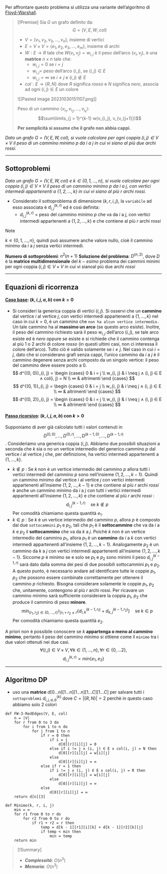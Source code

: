 Per affrontare questo problema si utilizza una variante dell’algoritmo di [Floyd-Warshall](obsidian://open?vault=obsidian-git-sync&file=Analisi%20e%20Progetto%20di%20Algoritmi%2F2.%20%F0%9F%93%8A%20Grafi%2F0.%20Floyd-Warshall).

>[!Premise]
>Sia $G$ un grafo definito da:
>$$G = (V, E, W, col)$$
>- $V = \{v_1, v_2, v_3, …, v_n\}$, insieme di vertici
>- $E = V × V = \{e_1, e_2, e_3, …, e_m\}$, insieme di archi
>- $W : E \rightarrow R$ tale che $W(v_i ,v_j) = w_{i,j}$ è il peso dell’arco $(v_i ,v_j)$, è una **matrice** $n×n$ tale che:
>	- $w_{i,j} = 0$ se $i = j$
>	- $w_{i,j} =$ peso dell’arco $(i,j)$, se $(i,j) ∈ E$
>	- $w_{i,j} = ∞$ se $i \neq j$ e $(i,j) ∉ E$
>- $col : E \rightarrow \{R, N\}$ dove $R$ significa $rosso$ e $N$ significa $nero$, associa ad ogni $(i, j) ∈ E$ un colore
>
>![[Pasted image 20231030151107.png]]
>
>Peso di un cammino $⟨v_{i_1}, v_{i_2}, ..., v_{i_k}⟩$:
>$$\sum\limits_{j = 1}^{k-1} w(v_{i_j}, v_{v_{j+1}})$$
>
>**Per semplicità si assume che il grafo non abbia cappi.**

*Dato un grafo $G = (V, E, W, col)$, si vuole calcolare per ogni coppia $(i, j) ∈ V × V$ il peso di un cammino minimo $p$ da $i$ a $j$ in cui vi siano al più due archi $rossi$.*

---
## Sottoproblemi

*Dato un grafo $G = (V, E, W, col)$ e $k ∈ \{0, 1, . . . , n\}$, si vuole calcolare per ogni coppia $(i, j) ∈ V × V$ il peso di un cammino minimo $p$ da $i$ a $j$, con vertici intermedi appartenenti a $\{1, 2, . . . , k\}$ in cui vi siano al più $r$ archi $rossi$.*

- Considerato il sottoproblema di dimensione $(k, r, i, j)$, la `variabile` ad esso associata è $d^{(k, r)}_{i, j}$ ed è così definita:
	- $d^{(k, r)}_{i, j}$ = peso del cammino minimo $p$ che va da $i$ a $j$, con vertici intermedi appartenenti a $\{1, 2, . . . , k\}$ e che contiene al più $r$ archi $rossi$

>[!Note]
>$k ∊ \{0, 1, …, n\}$, quindi può assumere anche valore nullo, cioè il cammino minimo da $i$ a $j$ senza vertici intermedi.

**Numero di sottoproblemi**: $n^2(n+1)$
**Soluzione del problema**: $D^{(n, 2)}$, dove $D$ è la **matrice multidimensionale** del $k-esimo$ problema dei cammini minimi per ogni coppia $(i, j) ∈ V × V$ in cui vi sianoal più due archi $rossi$

---
## Equazioni di ricorrenza
#### <u>**Caso base**</u>: $(k, i, j, a, b)$ con $k = 0$
- Si consideri la generica coppia di vertici $(i, j)$. Si osservi che un **cammino** dal vertice $i$ al vertice $j$, con vertici intermedi appartenenti a $\{1, . . . , k\}$ nel caso in cui $k = 0$, è un cammino che `non ha alcun vertice intermedio.`
	Un tale cammino ha al **massimo un arco** (se questo arco esiste). Inoltre, il peso del cammino richiesto sarà il peso $w_{i,j}$ dell’arco $(i, j)$, se tale arco esiste ed è $nero$ oppure se esiste e si richiede che il cammino contenga al più $1$ o $2$ archi di colore $rosso$ (in questi ultimi casi, non ci interessa il colore dell’arco). Tutto ciò è valido solamente se $i \not= j$. Nel caso in cui $i = j$, dato che si considerano grafi senza cappi, l’unico cammino da $i$ a $j$ è il cammino degenere senza archi composto da un singolo vertice: il peso del cammino deve essere posto a $0$.
$$
d^{(0, 0)}_{i, j} = 
\begin {cases}
0 & i = j \\
w_{i, j} & i \neq j ∧ (i, j) ∈ E ∧ col(i, j) = N \\
∞ & altrimenti
\end {cases}
$$
$$
d^{(0, 1)}_{i, j} = 
\begin {cases}
0 & i = j \\
w_{i, j} & i \neq j ∧ (i, j) ∈ E \\
∞ & altrimenti
\end {cases}
$$
$$
d^{(0, 2)}_{i, j} = 
\begin {cases}
0 & i = j \\
w_{i, j} & i \neq j ∧ (i, j) ∈ E \\
∞ & altrimenti
\end {cases}
$$

#### <u>**Passo ricorsivo**</u>: $(k, i, j, a, b)$ con $k > 0$
Supponiamo di aver già calcolato tutti i valori contenuti in $$D^{(0, 0)}, . . . , D^{(0, r)},  ...,  D^{(k−1, 0)}, ...,  D^{(k−1, r)}$$. Consideriamo una generica coppia $(i, j)$. Abbiamo due possibili situazioni a seconda che $k$ sia o no un vertice intermedio del generico cammino $p$ dal vertice $i$ al vertice $j$ che, per definizione, ha vertici intermedi appartenenti a $\{1, . . . , k\}$.
- $k ∉ p$ :
	Se $k$ non è un vertice intermedio del cammino $p$ allora tutti i vertici intermedi del cammino $p$ sono nell’insieme $\{1, 2, . . . , k − 1\}$. Quindi un cammino minimo dal vertice $i$ al vertice $j$ con vertici intermedi appartenenti all’insieme $\{1, 2, . . . , k − 1\}$ e che contiene al più $r$ archi $rossi$ è anche un cammino minimo da $i$ a $j$ con tutti i vertici intermedi appartenenti all’insieme $\{1, 2, . . . , k\}$ e che contiene al più $r$ archi $rossi$ : $$d^{(k−1, r)}_{i, j} \quad\text{se }  k ∉ p$$
	Per comodità chiamiamo questa quantità $e_1$.
- $k ∈ p$ :
	Se $k$ è un vertice intermedio del cammino $p$, allora $p$ è composto dai due `sottocammini` $p_1$ e $p_2$, tali che $p_1$ è il **sottocammino** che va da $i$ a $k$ e $p_2$ il **sottocammino** che va da $k$ a $j$.
	Poichè $k$ non è un vertice intermedio del cammino $p_1$, allora $p_1$ è un **cammino** da $i$ a $k$ con vertici intermedi appartenenti all’insieme $\{1, 2, . . . , k − 1\}$. 
	Analogamente $p_2$ è un cammino da $k$ a $j$ con vertici intermedi appartenenti all’insieme $\{1, 2, . . . , k −1\}$.
	Siccome $p$ è minimo se e solo se $p_1$ e $p_2$ sono minimi il peso $d^{(k−1, r)}_{i, j}$ sarà dato dalla somma dei pesi di due possibili sottocammini $p_1$ e $p_2$. 
	A questo punto, è necessario andare ad identificare tutte le coppie $p_1$, $p_2$ che possono essere combinate correttamente per ottenere il cammino $p$ richiesto. Bisogna considerare solamente le coppie $p_1$, $p_2$ che, unitamente, contengono al più $r$ archi rossi. Per ricavare un cammino minimo sarà sufficiente considerare la coppia $p_1$, $p_2$ che produce il cammino di peso **minore**. $$min_{(r_1,r_2)∈\{0, ..., r\}^2|r_1+r_2 \leq r}\{d^{(k−1, r_1)}_{i, k} + d^{(k−1, r_2)}_{k, j}\} \quad\text{se } k ∈ p$$
	Per comodità chiamiamo questa quantità $e_2$.

A priori non è possibile conoscere se $k$ **appartenga o meno al cammino minimo**, pertanto il peso del cammino minimo si ottiene come il `minimo` tra i due valori ottenuti nei due casi. 
$$
∀(i, j) ∈ V × V, ∀k ∈ \{1, . . . , n\}, ∀r ∈ \{0,...2\},
$$
$$
d^{(k, r)}_{i, j} = min\{e_1, e_2\}
$$

---
## Algoritmo DP

- uso una **matrice** $d[0...n][1...n][1...n][1...C][1...C]$ per salvare tutti i `sottoproblemi` $d^{(k)}_{i , j, a, b}$ dove $C = |\{R, N\}| = 2$ perchè in questo caso abbiamo solo $2$ colori

``` Pseudocodice TI:"FW-No-Cons-Red-Edges" "FOLD"
def FW-3-RedEdges(V, E, col) 
	n = |V|
	for r from 0 to 3 do
		for i from 1 to n do
			for j from 1 to n
				if r = 0 then
					if i = j
						d[0][r][i][j] = 0
					else if i != j ∧ (i, j) ∈ E ∧ col(i, j) = N then
						d[0][r][i][j] = w[i][j]
					else
						d[0][r][i][j] = ∞
				else if r = 1 then
					if i != j ∧ (i, j) ∈ E ∧ col(i, j) = R then
						d[0][r][i][j] = w[i][j]
					else
						d[0][r][i][j] = ∞
				else
					d[0][r][i][j] = ∞
	return d[n][3]

def Minimo(k, r, i, j)
	min = ∞
	for r1 from 0 to r do
		for r2 from 0 to r do
			if r1 + r2 = r then
				temp = d[k - 1][r1][i][k] + d[k - 1][r2][k][j]
				if temp < min then
					min = temp
	return min
```

> [!Summary]
> - ***Complessità***: $O(n^3)$
> - ***Memoria***: $O(n^3)$